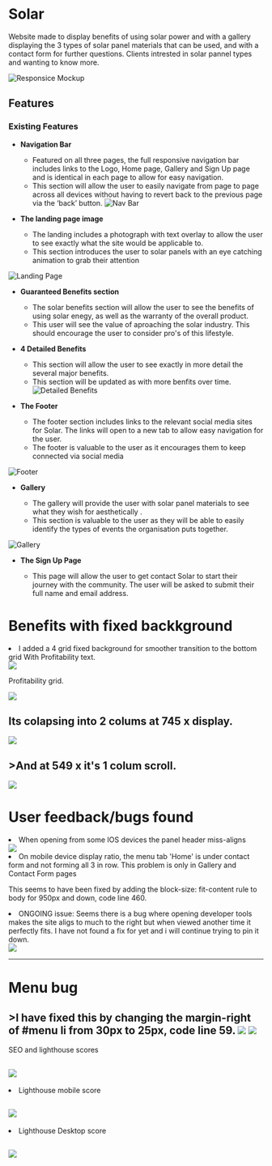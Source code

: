 # Solar 
Website made to display benefits of using solar power and with a gallery displaying the 3 types of solar panel materials that can be used, and with a contact form for further questions.
Clients intrested in solar pannel types and wanting to know more. 

![Responsice Mockup](https://i.imgur.com/LRsjibu.png)

## Features

### Existing Features

- __Navigation Bar__

  - Featured on all three pages, the full responsive navigation bar includes links to the Logo, Home page, Gallery and Sign Up page and is identical in each page to allow for easy navigation.
  - This section will allow the user to easily navigate from page to page across all devices without having to revert back to the previous page via the ‘back’ button.
![Nav Bar](https://i.imgur.com/4lTOugA.png)
 

- __The landing page image__

  - The landing includes a photograph with text overlay to allow the user to see exactly what the site would be applicable to. 
  - This section introduces the user to solar panels with an eye catching animation to grab their attention

![Landing Page](https://i.imgur.com/XLrkz1f.png)

- __Guaranteed Benefits section__

  - The solar benefits section will allow the user to see the benefits of using solar enegy, as well as the warranty of the overall product. 
  - This user will see the value of aproaching the solar industry. This should encourage the user to consider pro's of this lifestyle.

- __4 Detailed Benefits__

  - This section will allow the user to see exactly in more detail the several major benefits. 
  - This section will be updated as with more benfits over time.
![Detailed Benefits](https://i.imgur.com/fuyrKGa.png)

- __The Footer__ 

  - The footer section includes links to the relevant social media sites for Solar. The links will open to a new tab to allow easy navigation for the user. 
  - The footer is valuable to the user as it encourages them to keep connected via social media

![Footer](https://i.imgur.com/gEgcg2k.png)

- __Gallery__

  - The gallery will provide the user with solar panel materials to see what they wish for aesthetically . 
  - This section is valuable to the user as they will be able to easily identify the types of events the organisation puts together.

![Gallery](https://i.imgur.com/6nNpw5Q.png)

- __The Sign Up Page__

  - This page will allow the user to get contact Solar to start their journey with the community. The user will be asked to submit their full name and email address.

<h1><strong>Benefits with fixed backkground</strong></h1>
<li>I added a 4 grid fixed background for smoother transition to the bottom grid With Profitability text.</li>
<img src="https://i.imgur.com/e19ktLe.png">

Profitability grid. 

<img src="https://i.imgur.com/RKanDub.png">

<h2>Its colapsing into 2 colums at 745 x display.</h2>

<img src="https://i.imgur.com/fuyrKGa.png"> 

<h2>>And at 549 x it's 1 colum scroll.</h2>
<img src="https://i.imgur.com/G1zPdv8.png"></p>

<h1>User feedback/bugs found</h1>

<li>When opening from some IOS devices the panel header miss-aligns</li>
<img src="https://i.imgur.com/1VZ4SIu.png">

<li>On mobile device display ratio, the menu tab 'Home' is under contact form and not forming all 3 in row. This problem is only in Gallery and Contact Form pages</li>
<p>This seems to have been fixed by adding the block-size: fit-content rule to body for 950px and down, code line 460.</p>
<li>ONGOING issue: Seems there is a bug where opening developer tools makes the site aligs to much to the right but when viewed another time it perfectly fits. I have not found a fix for yet and i will continue trying to pin it down.</li>
<img src="https://i.imgur.com/2gvTQVE.png">
<hr>
<h1>Menu bug</h1>
<h2>>I have fixed this by changing the margin-right of #menu li from 30px to 25px, code line 59.
<img src="https://i.imgur.com/qBZvLmi.png">
<img src="https://i.imgur.com/xYrFqdg.png"></h2

<h1>SEO and lighthouse scores</h1> 
<h2><img src="https://i.imgur.com/MoHFB99.png"></h2>

<li>Lighthouse mobile score</li>
<h2><img src="https://i.imgur.com/Fe6Itr1.png"></h2>
<li>Lighthouse Desktop score</li>
<h2><img src="https://i.imgur.com/YDqivaX.png"></h2>


